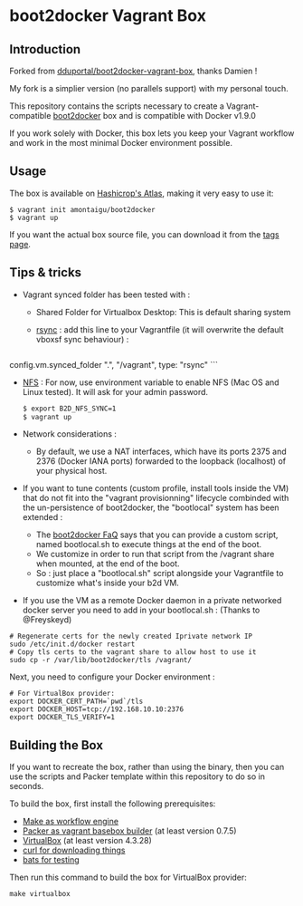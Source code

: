 # boot2docker Vagrant Box

## Introduction

Forked from [dduportal/boot2docker-vagrant-box](https://github.com/dduportal/boot2docker-vagrant-box), thanks Damien !

My fork is a simplier version (no parallels support) with my personal touch.

This repository contains the scripts necessary to create a Vagrant-compatible
[boot2docker](https://github.com/boot2docker/boot2docker) box and is compatible with Docker v1.9.0

If you work solely with Docker, this box lets you keep your Vagrant workflow and work in the most minimal Docker environment possible.

## Usage

The box is available on [Hashicrop's Atlas](https://atlas.hashicorp.com/amontaigu/boxes/boot2docker), making it very easy to use it:

    $ vagrant init amontaigu/boot2docker
    $ vagrant up

If you want the actual box source file, you can download it from the [tags page](https://github.com/amontaigu/boot2docker-vagrant-box/tags).

## Tips & tricks

* Vagrant synced folder has been tested with :
  * Shared Folder for Virtualbox Desktop: This is default sharing system
  * [rsync](https://docs.vagrantup.com/v2/synced-folders/rsync.html) : add this line to your Vagrantfile (it will overwrite the default vboxsf sync behaviour) :

    ```ruby
config.vm.synced_folder ".", "/vagrant", type: "rsync"
    ```
  * [NFS](https://docs.vagrantup.com/v2/synced-folders/nfs.html) : For now, use environment variable to enable NFS (Mac OS and Linux tested). It will ask for your admin password.

    ```bash
    $ export B2D_NFS_SYNC=1
    $ vagrant up
    ```

* Network considerations :
  * By default, we use a NAT interfaces, which have its ports 2375 and 2376 (Docker IANA ports) forwarded to the loopback (localhost) of your physical host.


* If you want to tune contents (custom profile, install tools inside the VM) that do not fit into the "vagrant provisionning" lifecycle combinded with the un-persistence of boot2docker, the "bootlocal" system has been extended :
  * The [boot2docker FaQ](https://github.com/boot2docker/boot2docker/blob/master/doc/FAQ.md) says that you can provide a custom script, named bootlocal.sh to execute things at the end of the boot.
  * We customize in order to run that script from the /vagrant share when mounted, at the end of the boot.
  * So : just place a "bootlocal.sh" script alongside your Vagrantfile to customize what's inside your b2d VM.


* If you use the VM as a remote Docker daemon in a private networked docker server you need to add in your bootlocal.sh :
(Thanks to @Freyskeyd)

```
# Regenerate certs for the newly created Iprivate network IP
sudo /etc/init.d/docker restart
# Copy tls certs to the vagrant share to allow host to use it
sudo cp -r /var/lib/boot2docker/tls /vagrant/
```

Next, you need to configure your Docker environment :
```
# For VirtualBox provider:
export DOCKER_CERT_PATH=`pwd`/tls
export DOCKER_HOST=tcp://192.168.10.10:2376
export DOCKER_TLS_VERIFY=1
```

## Building the Box

If you want to recreate the box, rather than using the binary, then
you can use the scripts and Packer template within this repository to
do so in seconds.

To build the box, first install the following prerequisites:

  * [Make as workflow engine](http://www.gnu.org/software/make/)
  * [Packer as vagrant basebox builder](http://www.packer.io) (at least version 0.7.5)
  * [VirtualBox](http://www.virtualbox.org) (at least version 4.3.28)
  * [curl for downloading things](http://curl.haxx.se)
  * [bats for testing](https://github.com/sstephenson/bats)

Then run this command to build the box for VirtualBox provider:

```
make virtualbox
```
